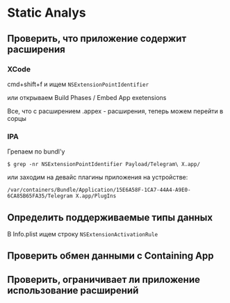 # Static Analys

## Проверить, что приложение содержит расширения 

### XCode

cmd+shift+f и ищем `NSExtensionPointIdentifier`

или открываем Build Phases / Embed App exetensions

Все, что с расширением .appex - расширения, теперь можем перейти в сорцы

### IPA

Грепаем по bundl'у

```text
$ grep -nr NSExtensionPointIdentifier Payload/Telegram\ X.app/
```

или заходим на девайс плагины приложения на устройстве:

```text
/var/containers/Bundle/Application/15E6A58F-1CA7-44A4-A9E0-6CA85B65FA35/Telegram X.app/PlugIns
```

## Определить поддерживаемые типы данных

В Info.plist ищем строку `NSExtensionActivationRule`

## Проверить обмен данными с Containing App

## Проверить, ограничивает ли приложение использование расширений

